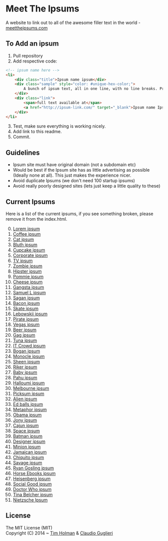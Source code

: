 Meet The Ipsums
=============

A website to link out to all of the awesome filler text in the world - [meettheipsums.com](http://meettheipsums.com)

## To Add an ipsum
1. Pull repository
2. Add respective code:

```html
<!-- ipsum name here -->
<li>
    <div class="title">Ipsum name ipsum</div>
    <div class="sample" style="color: #unique-hex-color;">
        A bunch of ipsum text, all in one line, with no line breaks. Probably enouch to fill a good sized screen.
    </div>
    <div class="link">
        <span>full text available at</span>
        <a href="http://ipsum-link.com/" target="_blank">Ipsum name Ipsum</a>
    </div>
</li>
```

3. Test, make sure everything is working nicely.
4. Add link to this readme.
5. Commit.

## Guidelines
- Ipsum site must have original domain (not a subdomain etc)
- Would be best if the Ipsum site has as little advertising as possible (Ideally none at all). This just makes the experience nicer.
- Avoid duplicate Ipsums (we don't need 100 startup ipsums)
- Avoid really poorly designed sites (lets just keep a little quality to these)

## Current Ipsums

Here is a list of the current ipsums, if you see something broken, please remove it from the index.html.

0. [Lorem ipsum](http://www.lipsum.com/)
1. [Coffee ipsum](http://coffeeipsum.com/)
2. [Cat ipsum](http://www.catipsum.com/)
3. [Bluth ipsum](http://bluthipsum.com/)
4. [Cupcake ipsum](http://www.cupcakeipsum.com/)
5. [Corporate ipsum](http://www.cipsum.com/)
6. [TV ipsum](http://tvipsum.com/?paragraphs=5)
7. [Zombie ipsum](http://www.zombieipsum.com/)
8. [Hipster ipsum](http://hipsteripsum.me/?paras=4&type=hipster-centric)
9. [Pommie ipsum](http://www.pommyipsum.com/)
10. [Cheese ipsum](http://www.cheeseipsum.co.uk/)
11. [Gangsta ipsum](http://lorizzle.nl/?feed=1)
12. [Samuel L ipsum](http://slipsum.com/)
13. [Sagan ipsum](http://saganipsum.com/)
14. [Bacon ipsum](http://baconipsum.com/?paras=5&type=all-meat)
15. [Skate ipsum](http://skateipsum.com/)
16. [Lebowskii ipsum](http://www.lebowskiipsum.com/)
17. [Pirate ipsum](http://pirateipsum.me/)
18. [Vegas ipsum](http://vegasipsum.com/)
19. [Beer ipsum](http://beeripsum.com/)
20. [Gag ipsum](http://gagipsum.com/)
21. [Tuna ipsum](http://tunaipsum.com/)
22. [IT Crowd ipsum](http://itcrowdipsum.com/)
23. [Bogan ipsum](http://www.boganipsum.com/)
24. [Monocle ipsum](http://www.monocleipsum.com/)
25. [Sheen ipsum](http://vaticanassass.in/)
26. [Riker ipsum](http://www.rikeripsum.com/)
27. [Baby ipsum](http://www.babyipsum.com/)
28. [Pahu ipsum](http://www.pahu.maori.nz/)
29. [Halloumi ipsum](http://halloumipsum.com/)
30. [Melbourne ipsum](http://www.melbourneipsum.com.au/)
31. [Picksum ipsum](http://www.picksumipsum.co.uk/)
32. [Alien ipsum](http://ancientalienipsum.com/)
33. [Ed balls ipsum](http://edballsipsum.com/)
34. [Metaphor ipsum](http://metaphorpsum.com/)
35. [Obama ipsum](http://obamaipsum.com/)
36. [Jony ipsum](http://jonyipsum.com/)
37. [Cajun ipsum](http://cajunipsum.com/)
38. [Space ipsum](http://spaceipsum.com/)
39. [Batman ipsum](http://batman-ipsum.com/)
40. [Designer ipsum](http://www.designeripsum.com/)
41. [Minion ipsum](http://www.minionsipsum.com/)
42. [Jamaican ipsum](http://jamaicanipsum.com/)
43. [Chiquito ipsum](http://www.chiquitoipsum.com/)
44. [Savage ipsum](http://www.savageipsum.com/)
45. [Ryan Gosling ipsum](http://www.rygo-ipsum.com/)
46. [Horse Ebooks ipsum](http://horseebooksipsum.com/)
47. [Heisenberg ipsum](http://heisenbergipsum.com/)
48. [Social Good ipsum](http://socialgoodipsum.com/)
49. [Doctor Who ipsum](http://doctoripsum.com)
50. [Tina Belcher ipsum](http://tinaipsum.rocks/)
51. [Nietzsche Ipsum](http://nietzsche-ipsum.com/)

## License

The MIT License (MIT)  
Copyright (C) 2014 ~ [Tim Holman](http://tholman.com) & [Claudio Guglieri](http://whydontwetry.com)
